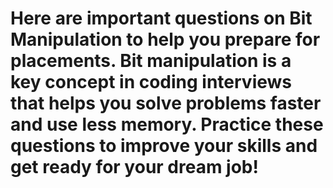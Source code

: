 # Here are important questions on Bit Manipulation to help you prepare for placements. Bit manipulation is a key concept in coding interviews that helps you solve problems faster and use less memory. Practice these questions to improve your skills and get ready for your dream job!
